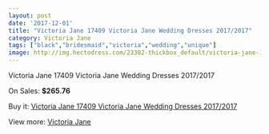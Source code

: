 ```yaml
---
layout: post
date: '2017-12-01'
title: "Victoria Jane 17409 Victoria Jane Wedding Dresses 2017/2017"
category: Victoria Jane
tags: ["black","bridesmaid","victoria","wedding","unique"]
image: http://img.hectodress.com/23302-thickbox_default/victoria-jane-17409-victoria-jane-wedding-dresses-2012-2013.jpg
---
```

Victoria Jane 17409 Victoria Jane Wedding Dresses 2017/2017

On Sales: **$265.76**
<a href="https://www.hectodress.com/victoria-jane/10786-victoria-jane-17409-victoria-jane-wedding-dresses-2012-2013.html"><amp-img layout="responsive" width="600" height="600" src="//img.hectodress.com/23302-thickbox_default/victoria-jane-17409-victoria-jane-wedding-dresses-2012-2013.jpg" alt="Victoria Jane 17409 Victoria Jane Wedding Dresses 2017/2017 0" /></a>
<a href="https://www.hectodress.com/victoria-jane/10786-victoria-jane-17409-victoria-jane-wedding-dresses-2012-2013.html"><amp-img layout="responsive" width="600" height="600" src="//img.hectodress.com/23304-thickbox_default/victoria-jane-17409-victoria-jane-wedding-dresses-2012-2013.jpg" alt="Victoria Jane 17409 Victoria Jane Wedding Dresses 2017/2017 1" /></a>
<a href="https://www.hectodress.com/victoria-jane/10786-victoria-jane-17409-victoria-jane-wedding-dresses-2012-2013.html"><amp-img layout="responsive" width="600" height="600" src="//img.hectodress.com/23303-thickbox_default/victoria-jane-17409-victoria-jane-wedding-dresses-2012-2013.jpg" alt="Victoria Jane 17409 Victoria Jane Wedding Dresses 2017/2017 2" /></a>

Buy it: [Victoria Jane 17409 Victoria Jane Wedding Dresses 2017/2017](https://www.hectodress.com/victoria-jane/10786-victoria-jane-17409-victoria-jane-wedding-dresses-2012-2013.html "Victoria Jane 17409 Victoria Jane Wedding Dresses 2017/2017")

View more: [Victoria Jane](https://www.hectodress.com/172-victoria-jane "Victoria Jane")